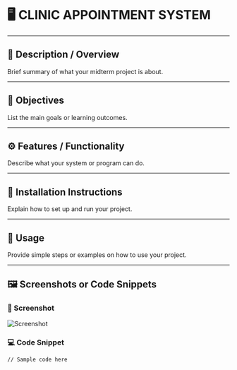 # 🖥️ CLINIC APPOINTMENT SYSTEM

---

## 📘 Description / Overview
Brief summary of what your midterm project is about.

---

## 🎯 Objectives
List the main goals or learning outcomes.

---

## ⚙️ Features / Functionality
Describe what your system or program can do.

---

## 🧩 Installation Instructions
Explain how to set up and run your project.

---

## 🚀 Usage
Provide simple steps or examples on how to use your project.

---

## 🖼️ Screenshots or Code Snippets
### 📸 Screenshot
![Screenshot](images/screenshot.png)

### 💻 Code Snippet
```code
// Sample code here
